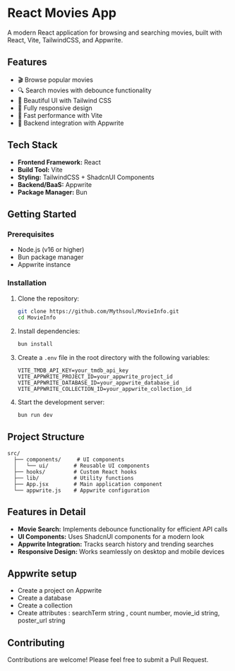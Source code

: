 # React Movies App

A modern React application for browsing and searching movies, built with React, Vite, TailwindCSS, and Appwrite.

## Features

- 🎬 Browse popular movies
- 🔍 Search movies with debounce functionality
- 💜 Beautiful UI with Tailwind CSS
- 📱 Fully responsive design
- 🚀 Fast performance with Vite
- 🔐 Backend integration with Appwrite

## Tech Stack

- **Frontend Framework:** React
- **Build Tool:** Vite
- **Styling:** TailwindCSS + ShadcnUI Components
- **Backend/BaaS:** Appwrite
- **Package Manager:** Bun

## Getting Started

### Prerequisites

- Node.js (v16 or higher)
- Bun package manager
- Appwrite instance

### Installation

1. Clone the repository:
   ```bash
   git clone https://github.com/Mythsoul/MovieInfo.git
   cd MovieInfo
   ```

2. Install dependencies:
   ```bash
   bun install
   ```

3. Create a `.env` file in the root directory with the following variables:
   ```env
   VITE_TMDB_API_KEY=your_tmdb_api_key
   VITE_APPWRITE_PROJECT_ID=your_appwrite_project_id
   VITE_APPWRITE_DATABASE_ID=your_appwrite_database_id
   VITE_APPWRITE_COLLECTION_ID=your_appwrite_collection_id
   ```

4. Start the development server:
   ```bash
   bun run dev
   ```

## Project Structure

```
src/
  ├── components/     # UI components
  │   └── ui/        # Reusable UI components
  ├── hooks/         # Custom React hooks
  ├── lib/           # Utility functions
  ├── App.jsx        # Main application component
  └── appwrite.js    # Appwrite configuration
```

## Features in Detail

- **Movie Search:** Implements debounce functionality for efficient API calls
- **UI Components:** Uses ShadcnUI components for a modern look
- **Appwrite Integration:** Tracks search history and trending searches
- **Responsive Design:** Works seamlessly on desktop and mobile devices



## Appwrite setup 
   - Create a project on Appwrite 
   - Create a database 
   - Create a collection 
   - Create attributes : searchTerm string , count number, movie_id string, poster_url string

## Contributing

Contributions are welcome! Please feel free to submit a Pull Request.
